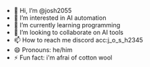 - 👋 Hi, I’m @josh2055
- 👀 I’m interested in AI automation
- 🌱 I’m currently learning programming
- 💞️ I’m looking to collaborate on AI tools
- 📫 How to reach me discord acc:j_o_s_h2345
- 😄 Pronouns: he/him
- ⚡ Fun fact: i'm afrai of cotton wool


<!---
josh2055/josh2055 is a ✨ special ✨ repository because its `README.md` (this file) appears on your GitHub profile.
You can click the Preview link to take a look at your changes.
--->
